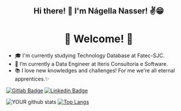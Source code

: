 
# <h2 align="center"> Hi there! 👋 I'm Nágella Nasser! ✌️😁</h2>  <h1 align="center">🎉 Welcome! 🙌 </h1>

- 🎓 I'm currently studying Technology Database at Fatec-SJC.
- 🚀 I’m currently a Data Engineer at Iteris Consultoria e Software.
- 📚 I love new knowledges and challenges! For me we're all eternal apprentices.✨   

<!-- [![Github Badge](https://img.shields.io/badge/GitHub-100000?style=for-the-badge&logo=github&logoColor=white&link=https://github.com/nagellanasser)](https://github.com/nagellanasser)
-->
[![Gitlab Badge](https://img.shields.io/badge/Gitlab-232323?style=for-the-badge&logo=gitlab&logoColor=white&link=https://gitlab.com/nagellanasser)](https://gitlab.com/nagellanasser)
[![Linkedin Badge](https://img.shields.io/badge/LinkedIn-0077B5?style=for-the-badge&logo=linkedin&logoColor=white&link=https://www.linkedin.com/in/nagellanasser/)](https://www.linkedin.com/in/nagellanasser/)

![YOUR github stats](https://github-readme-stats.vercel.app/api?username=nagellanasser&layout=compact&theme=radical)
[![Top Langs](https://github-readme-stats.vercel.app/api/top-langs/?username=nagellanasser&layout=compact&theme=radical)](https://github.com/nagellanasser/github-readme-stats) 

#





